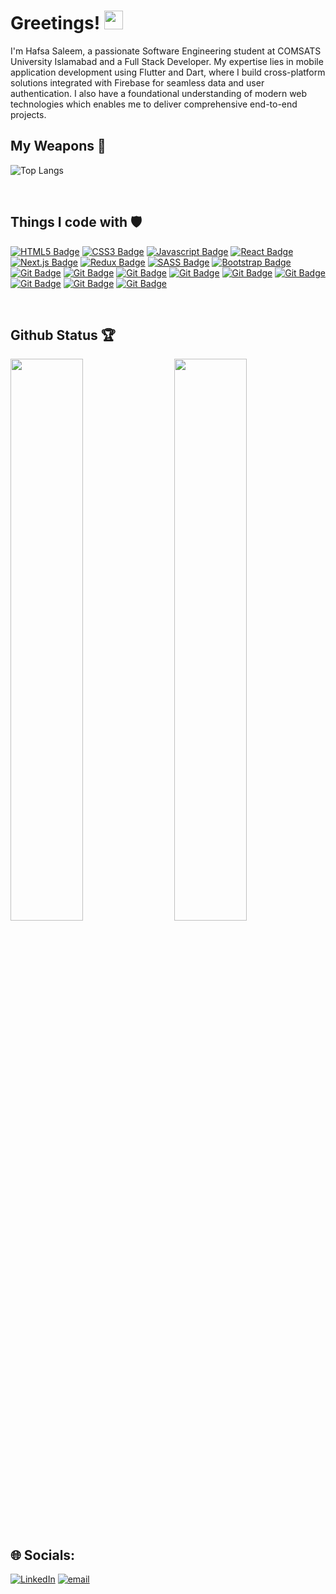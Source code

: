 # Greetings! <img src="https://raw.githubusercontent.com/MartinHeinz/MartinHeinz/master/wave.gif" width="30px" height="30px">

I'm Hafsa Saleem, a passionate Software Engineering student at COMSATS University Islamabad and a Full Stack Developer. My expertise lies in mobile application development using Flutter and Dart, where I build cross-platform solutions integrated with Firebase for seamless data and user authentication. I also have a foundational understanding of modern web technologies which enables me to deliver comprehensive end-to-end projects.
<br>

## My Weapons 🌟

![Top Langs](https://github-readme-stats.vercel.app/api/top-langs/?username=HafsaSaleem069&theme=react)

<br>


## Things I code with 🛡

[![HTML5 Badge](https://img.shields.io/badge/HTML5-E34F26?style=for-the-badge&logo=html5&logoColor=white)](#)  [![CSS3 Badge](https://img.shields.io/badge/CSS3-1572B6?style=for-the-badge&logo=css3&logoColor=white)](#) [![Javascript Badge](https://img.shields.io/badge/-Javascript-F0DB4F?style=for-the-badge&labelColor=black&logo=javascript&logoColor=F0DB4F)](#)  [![React Badge](https://img.shields.io/badge/-React-61DBFB?style=for-the-badge&labelColor=black&logo=react&logoColor=61DBFB)](#) [![Next.js Badge](https://img.shields.io/badge/next.js-000000?style=for-the-badge&logo=nextdotjs&logoColor=white)](#) [![Redux Badge](https://img.shields.io/badge/Redux-593D88?style=for-the-badge&logo=redux&logoColor=white)](#)  [![SASS Badge](https://img.shields.io/badge/Sass-CC6699?style=for-the-badge&logo=sass&logoColor=white)](#)  [![Bootstrap Badge](https://img.shields.io/badge/Bootstrap-563D7C?style=for-the-badge&logo=bootstrap&logoColor=white)](#)  [![Git Badge](https://img.shields.io/badge/Git-F05032?style=for-the-badge&logo=git&logoColor=white)](#)
[![Git Badge](https://img.shields.io/badge/C++-1572B6?style=for-the-badge&logo=cplusplus&logoColor=white)](#)
[![Git Badge](https://img.shields.io/badge/c%23-964d92?style=for-the-badge&logo=csharp&logoColor=white)](#)
[![Git Badge](https://img.shields.io/badge/Java-5283a2?style=for-the-badge&logo=&logoColor=white)](#) 
[![Git Badge](https://img.shields.io/badge/Node.JS-7bc60c?style=for-the-badge&logo=node.js&logoColor=white)](#)
[![Git Badge](https://img.shields.io/badge/Express-000000?style=for-the-badge&logo=express&logoColor=white)](#)
[![Git Badge](https://img.shields.io/badge/Mongo%20DB-4da53f?style=for-the-badge&logo=mongodb&logoColor=white)](#)
[![Git Badge](https://img.shields.io/badge/.NET-000000?style=for-the-badge&logo=.net&logoColor=white)](#)
[![Git Badge](https://img.shields.io/badge/MS%20SQL-a21518?style=for-the-badge&logo=microsoftsqlserver&logoColor=white)](#)

<br>


## Github Status 🏆

<img  src="https://github-readme-stats.vercel.app/api?username=HafsaSaleem069&count_private=true&show_icons=true&hide_border=true&theme=react" width="48%" align="right" >
<img  src="https://github-readme-streak-stats.herokuapp.com/?user=HafsaSaleem069&theme=react" width="48%" >
<br>

## 🌐 Socials:
[![LinkedIn](https://img.shields.io/badge/LinkedIn-%230077B5.svg?logo=linkedin&logoColor=white)](https://linkedin.com/in/www.linkedin.com/in/hafsa-saleem-9606b8244) [![email](https://img.shields.io/badge/Email-D14836?logo=gmail&logoColor=white)](mailto:hfsasaleem2905@gmail.com) 


<br>

